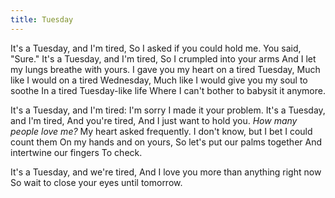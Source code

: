 ```yaml
---
title: Tuesday
---
```


It's a Tuesday, and I'm tired,
So I asked if you could hold me.
You said, "Sure."
It's a Tuesday, and I'm tired,
So I crumpled into your arms
And I let my lungs breathe with yours.
I gave you my heart on a tired Tuesday,
Much like I would on a tired Wednesday,
Much like I would give you my soul to soothe
In a tired Tuesday-like life
Where I can't bother to babysit it anymore.

It's a Tuesday, and I'm tired:
I'm sorry I made it your problem.
It's a Tuesday, and I'm tired,
And you're tired,
And I just want to hold you.
*How many people love me?*
My heart asked frequently.
I don't know, but I bet I could count them
On my hands and on yours,
So let's put our palms together
And intertwine our fingers
To check.

It's a Tuesday, and we're tired,
And I love you more than anything right now
So wait to close your eyes until tomorrow.
